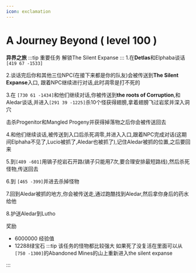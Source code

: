 ```yaml
---
icon: exclamation
---
```


# A Journey Beyond ( level 100 )
**异界之旅**
:::tip 重要任务
解锁The Silent Expanse
:::
1.在**Detlas**和Elphaba谈话 `[419 67 -1533]`

2.谈话完后你和其他三位NPC(在接下来都是你的队友)会被传送到**The Silent Expanse**入口, 跟着NPC继续进行对话,此时凋零是打不死的

3.在 `[730 61 -1434]`和他们继续对话,你被传送到**the roots of Corruption**,和Aledar谈话,并进入`[291 39 -1225]`杀10个怪获得翅膀,拿着翅膀飞过岩浆并深入洞穴

击杀Progenitor和Mangled Progeny并获得掉落物之后你会被传送回去

4.和他们继续谈话,被传送到入口后杀死凋零,并进入入口,跟着NPC完成对话(这期间Elphaha不见了,Lucio被抓了,Aledar也被抓了),记住Aledar被抓的位置,之后要回来

5.到`[489 -601]`用镐子挖岩石开路(镐子只能用7次,要合理安排最短路线),然后杀死怪物,传送回去

6.到 `[465 -399]`并进去杀掉怪物

7.回到Aledar被抓的地方,你会被传送走,通过跑酷找到Aledar,然后拿你身后的药水给他

8.护送Aledar到Lutho

奖励
+ 6000000 经验值
+ 12288绿宝石
:::tip
该任务的怪物都比较强大 如果死了没复活在里面可以从`[750 -1300]`的Abandoned Mines的山上重新进入the silent expanse

:::